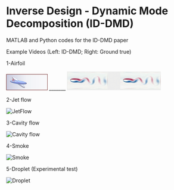 # Inverse Design - Dynamic Mode Decomposition (ID-DMD)
MATLAB and Python codes for the ID-DMD paper

Example Videos (Left: ID-DMD; Right: Ground true)

1-Airfoil

<img src="Figs/Fig_Airfoil.png" width="22%"> _______ <img src="Figs/Airfoil.gif" width="50%">

2-Jet flow

![JetFlow](https://github.com/user-attachments/assets/2494755a-6262-4dd0-8abb-8fc9e24af4a3)

3-Cavity flow

![Cavity flow](https://github.com/user-attachments/assets/0214dfa0-4a00-4708-9797-38d9480f00ac)

4-Smoke

![Smoke](https://github.com/user-attachments/assets/0e217796-6de5-4635-8419-36e5574e953c)

5-Droplet (Experimental test)

![Droplet](https://github.com/user-attachments/assets/7e9ef0bf-f2af-46ce-9e5e-770679114b0c)
